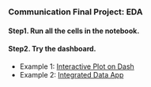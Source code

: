 ### Communication Final Project: EDA  
#### Step1. Run all the cells in the notebook.  
#### Step2. Try the dashboard.  
- Example 1:  [Interactive Plot on Dash]('http://127.0.0.1/8060')  
- Example 2:  [Integrated Data App]('http://127.0.0.1/8090')